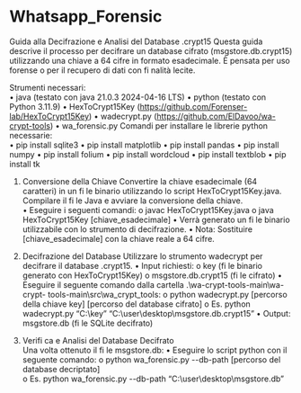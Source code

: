 # Whatsapp_Forensic
Guida alla Decifrazione e Analisi del Database .crypt15 
Questa guida descrive il processo per decifrare un database cifrato (msgstore.db.crypt15) 
utilizzando una chiave a 64 cifre in formato esadecimale. È pensata per uso forense o per il recupero di dati con fi nalità lecite. 
 
Strumenti necessari:  
•  java (testato con java 21.0.3 2024-04-16 LTS) 
•  python (testato con Python 3.11.9) 
•  HexToCrypt15Key (https://github.com/Forenser-lab/HexToCrypt15Key) 
•  wadecrypt.py (https://github.com/ElDavoo/wa-crypt-tools) 
•  wa_forensic.py 
Comandi per installare le librerie python necessarie:  
•  pip install sqlite3 
•  pip install matplotlib 
•  pip install pandas 
•  pip install numpy 
•  pip install folium 
•  pip install wordcloud 
•  pip install textblob 
•  pip install tk 
 
 
1. Conversione della Chiave 
Convertire la chiave esadecimale (64 caratteri) in un fi le binario utilizzando lo script 
HexToCrypt15Key.java. 
Compilare il fi le Java e avviare la conversione della chiave.  
•  Eseguire i seguenti comandi: 
o  javac HexToCrypt15Key.java 
o  java HexToCrypt15Key [chiave_esadecimale] 
•  Verrà generato un fi le binario utilizzabile con lo strumento di decifrazione. 
•  Nota: Sostituire [chiave_esadecimale] con la chiave reale a 64 cifre. 
 
2. Decifrazione del Database Utilizzare lo strumento wadecrypt per decifrare il database .crypt15. 
•  Input richiesti: 
o  key (fi le binario generato  con HexToCrypt15Key) 
o  msgstore.db.crypt15 (fi le cifrato) 
•  Eseguire il seguente comando dalla cartella .\wa-crypt-tools-main\wa-crypt-
tools-main\src\wa_crypt_tools: 
o  python wadecrypt.py [percorso della chiave key] [percorso del database cifrato] 
o  Es. python wadecrypt.py “C:\key” “C:\user\desktop\msgstore.db.crypt15” 
•  Output: msgstore.db (fi le SQLite decifrato) 
 
3. Verifi ca e Analisi del Database Decifrato  
Una volta ottenuto il fi le msgstore.db: 
•  Eseguire lo script python con il seguente comando: 
o  python wa_forensic.py --db-path [percorso del database decriptato]  
o  Es.  python wa_forensic.py --db-path “C:\user\desktop\msgstore.db” 
